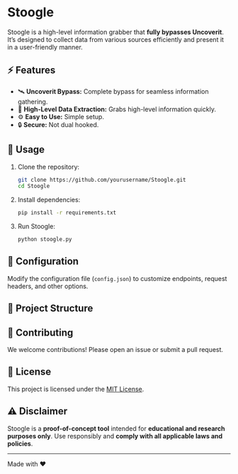 # Stoogle

Stoogle is a high-level information grabber that **fully bypasses Uncoverit**. It’s designed to collect data from various sources efficiently and present it in a user-friendly manner.

## ⚡ Features

- 🛰️ **Uncoverit Bypass:** Complete bypass for seamless information gathering.
- 🧰 **High-Level Data Extraction:** Grabs high-level information quickly.
- ⚙️ **Easy to Use:** Simple setup.
- 🔒 **Secure:** Not dual hooked.

## 🚀 Usage

1. Clone the repository:
    ```bash
    git clone https://github.com/yourusername/Stoogle.git
    cd Stoogle
    ```

2. Install dependencies:
    ```bash
    pip install -r requirements.txt
    ```

3. Run Stoogle:
    ```bash
    python stoogle.py
    ```

## 🔧 Configuration

Modify the configuration file (`config.json`) to customize endpoints, request headers, and other options.

## 📁 Project Structure


## 🤝 Contributing

We welcome contributions! Please open an issue or submit a pull request.

## 📄 License

This project is licensed under the [MIT License](LICENSE).

## ⚠️ Disclaimer

Stoogle is a **proof-of-concept tool** intended for **educational and research purposes only**. Use responsibly and **comply with all applicable laws and policies**.

---

Made with ❤️ 
